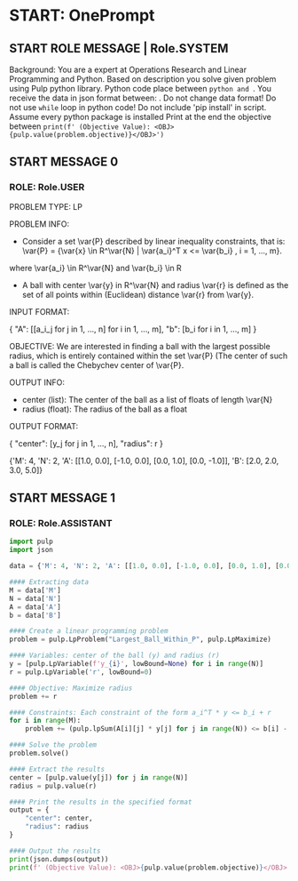 # START: OnePrompt 
## START ROLE MESSAGE | Role.SYSTEM 
Background: You are a expert at Operations Research and Linear Programming and Python. Based on description you solve given problem using Pulp python library. Python code place between ```python and ```. You receive the data in json format between: <DATA></DATA>. Do not change data format! Do not use `while` loop in python code! Do not include 'pip install' in script. Assume every python package is installed Print at the end the objective between <OBJ></OBJ> `print(f' (Objective Value): <OBJ>{pulp.value(problem.objective)}</OBJ>')`  
## START MESSAGE 0 
### ROLE: Role.USER
<DESCRIPTION>

PROBLEM TYPE: LP

PROBLEM INFO: 
- Consider a set \var{P} described by linear inequality constraints, that is:
 \var{P} = {\var{x} \in R^\var{N} | \var{a_i}^T x <= \var{b_i} , i = 1, ..., m}.

where \var{a_i} \in R^\var{N} and \var{b_i} \in R

- A ball with center \var{y} in R^\var{N} and radius \var{r} is defined as the set of all points within (Euclidean) distance \var{r} from \var{y}.


INPUT FORMAT: 

{
    "A": [[a_i_j for j in 1, ..., n] for i in 1, ..., m],
    "b": [b_i for i in 1, ..., m]
}

OBJECTIVE: We are interested in finding a ball with the largest possible radius, which is entirely contained within the set \var{P} (The center of such a ball is called the Chebychev center of \var{P}.

OUTPUT INFO:

- center (list): The center of the ball as a list of floats of length \var{N}
- radius (float): The radius of the ball as a float

OUTPUT FORMAT:

{
    "center": [y_j for j in 1, ..., n],
    "radius": r
}


</DESCRIPTION>
<DATA>
{'M': 4, 'N': 2, 'A': [[1.0, 0.0], [-1.0, 0.0], [0.0, 1.0], [0.0, -1.0]], 'B': [2.0, 2.0, 3.0, 5.0]}</DATA>


## START MESSAGE 1 
### ROLE: Role.ASSISTANT
```python
import pulp
import json

data = {'M': 4, 'N': 2, 'A': [[1.0, 0.0], [-1.0, 0.0], [0.0, 1.0], [0.0, -1.0]], 'B': [2.0, 2.0, 3.0, 5.0]}

#### Extracting data
M = data['M']
N = data['N']
A = data['A']
b = data['B']

#### Create a linear programming problem
problem = pulp.LpProblem("Largest_Ball_Within_P", pulp.LpMaximize)

#### Variables: center of the ball (y) and radius (r)
y = [pulp.LpVariable(f'y_{i}', lowBound=None) for i in range(N)]
r = pulp.LpVariable('r', lowBound=0)

#### Objective: Maximize radius
problem += r

#### Constraints: Each constraint of the form a_i^T * y <= b_i + r
for i in range(M):
    problem += (pulp.lpSum(A[i][j] * y[j] for j in range(N)) <= b[i] - r)

#### Solve the problem
problem.solve()

#### Extract the results
center = [pulp.value(y[j]) for j in range(N)]
radius = pulp.value(r)

#### Print the results in the specified format
output = {
    "center": center,
    "radius": radius
}

#### Output the results
print(json.dumps(output))
print(f' (Objective Value): <OBJ>{pulp.value(problem.objective)}</OBJ>')
```

